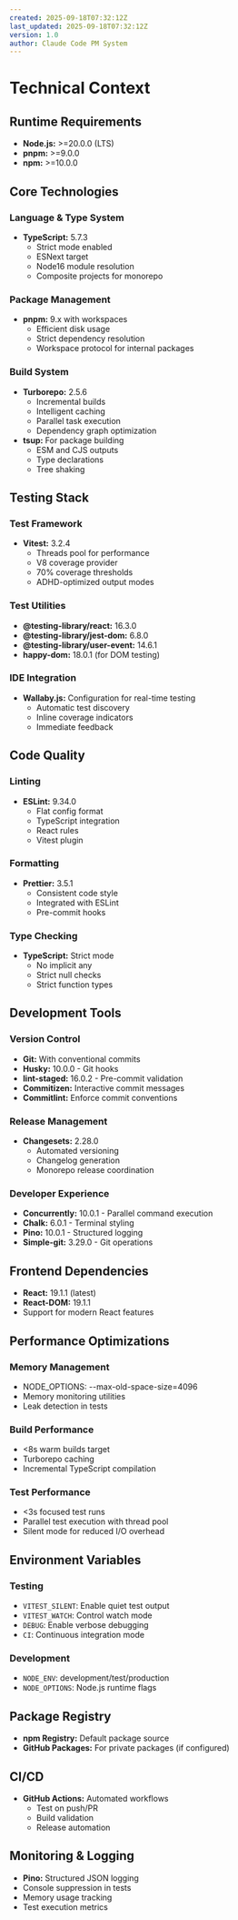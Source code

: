 ```yaml
---
created: 2025-09-18T07:32:12Z
last_updated: 2025-09-18T07:32:12Z
version: 1.0
author: Claude Code PM System
---
```


# Technical Context

## Runtime Requirements

- **Node.js:** >=20.0.0 (LTS)
- **pnpm:** >=9.0.0
- **npm:** >=10.0.0

## Core Technologies

### Language & Type System

- **TypeScript:** 5.7.3
  - Strict mode enabled
  - ESNext target
  - Node16 module resolution
  - Composite projects for monorepo

### Package Management

- **pnpm:** 9.x with workspaces
  - Efficient disk usage
  - Strict dependency resolution
  - Workspace protocol for internal packages

### Build System

- **Turborepo:** 2.5.6
  - Incremental builds
  - Intelligent caching
  - Parallel task execution
  - Dependency graph optimization
- **tsup:** For package building
  - ESM and CJS outputs
  - Type declarations
  - Tree shaking

## Testing Stack

### Test Framework

- **Vitest:** 3.2.4
  - Threads pool for performance
  - V8 coverage provider
  - 70% coverage thresholds
  - ADHD-optimized output modes

### Test Utilities

- **@testing-library/react:** 16.3.0
- **@testing-library/jest-dom:** 6.8.0
- **@testing-library/user-event:** 14.6.1
- **happy-dom:** 18.0.1 (for DOM testing)

### IDE Integration

- **Wallaby.js:** Configuration for real-time testing
  - Automatic test discovery
  - Inline coverage indicators
  - Immediate feedback

## Code Quality

### Linting

- **ESLint:** 9.34.0
  - Flat config format
  - TypeScript integration
  - React rules
  - Vitest plugin

### Formatting

- **Prettier:** 3.5.1
  - Consistent code style
  - Integrated with ESLint
  - Pre-commit hooks

### Type Checking

- **TypeScript:** Strict mode
  - No implicit any
  - Strict null checks
  - Strict function types

## Development Tools

### Version Control

- **Git:** With conventional commits
- **Husky:** 10.0.0 - Git hooks
- **lint-staged:** 16.0.2 - Pre-commit validation
- **Commitizen:** Interactive commit messages
- **Commitlint:** Enforce commit conventions

### Release Management

- **Changesets:** 2.28.0
  - Automated versioning
  - Changelog generation
  - Monorepo release coordination

### Developer Experience

- **Concurrently:** 10.0.1 - Parallel command execution
- **Chalk:** 6.0.1 - Terminal styling
- **Pino:** 10.0.1 - Structured logging
- **Simple-git:** 3.29.0 - Git operations

## Frontend Dependencies

- **React:** 19.1.1 (latest)
- **React-DOM:** 19.1.1
- Support for modern React features

## Performance Optimizations

### Memory Management

- NODE_OPTIONS: --max-old-space-size=4096
- Memory monitoring utilities
- Leak detection in tests

### Build Performance

- <8s warm builds target
- Turborepo caching
- Incremental TypeScript compilation

### Test Performance

- <3s focused test runs
- Parallel test execution with thread pool
- Silent mode for reduced I/O overhead

## Environment Variables

### Testing

- `VITEST_SILENT`: Enable quiet test output
- `VITEST_WATCH`: Control watch mode
- `DEBUG`: Enable verbose debugging
- `CI`: Continuous integration mode

### Development

- `NODE_ENV`: development/test/production
- `NODE_OPTIONS`: Node.js runtime flags

## Package Registry

- **npm Registry:** Default package source
- **GitHub Packages:** For private packages (if configured)

## CI/CD

- **GitHub Actions:** Automated workflows
  - Test on push/PR
  - Build validation
  - Release automation

## Monitoring & Logging

- **Pino:** Structured JSON logging
- Console suppression in tests
- Memory usage tracking
- Test execution metrics
